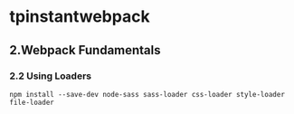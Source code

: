 # tpinstantwebpack

## 2.Webpack Fundamentals

### 2.2 Using Loaders
```
npm install --save-dev node-sass sass-loader css-loader style-loader file-loader
```

